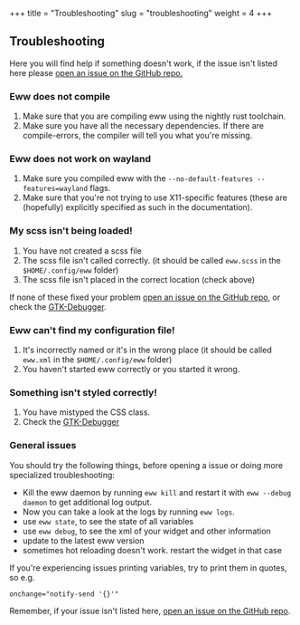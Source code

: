 +++
title = "Troubleshooting"
slug = "troubleshooting"
weight = 4
+++

## Troubleshooting

Here you will find help if something doesn't work, if the issue isn't listed here please [open an issue on the GitHub repo.](https://github.com/elkowar/eww/issues)

### Eww does not compile

1. Make sure that you are compiling eww using the nightly rust toolchain.
2. Make sure you have all the necessary dependencies. If there are compile-errors, the compiler will tell you what you're missing.

### Eww does not work on wayland

1. Make sure you compiled eww with the `--no-default-features --features=wayland` flags.
2. Make sure that you're not trying to use X11-specific features (these are (hopefully) explicitly specified as such in the documentation).

### My scss isn't being loaded!

1. You have not created a scss file
2. The scss file isn't called correctly. (it should be called `eww.scss` in the `$HOME/.config/eww` folder)
3. The scss file isn't placed in the correct location (check above)

If none of these fixed your problem [open an issue on the GitHub repo](https://github.com/elkowar/eww/issues), or check the [GTK-Debugger](@/main/working_with_gtk.md#gtk-debugger).

### Eww can't find my configuration file!

1. It's incorrectly named or it's in the wrong place (it should be called `eww.xml` in the `$HOME/.config/eww` folder)
2. You haven't started eww correctly or you started it wrong.

### Something isn't styled correctly!

1. You have mistyped the CSS class.
2. Check the [GTK-Debugger](@/main/working_with_gtk.md#gtk-debugger)

### General issues

You should try the following things, before opening a issue or doing more specialized troubleshooting:

-   Kill the eww daemon by running `eww kill` and restart it with `eww --debug daemon` to get additional log output.
-   Now you can take a look at the logs by running `eww logs`.
-   use `eww state`, to see the state of all variables
-   use `eww debug`, to see the xml of your widget and other information
-   update to the latest eww version
-   sometimes hot reloading doesn't work. restart the widget in that case

If you're experiencing issues printing variables, try to print them in quotes, so e.g.

```
onchange="notify-send '{}'"
```

Remember, if your issue isn't listed here, [open an issue on the GitHub repo](https://github.com/elkowar/eww/issues).

